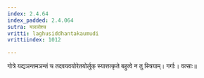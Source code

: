 ```yaml
---
index: 2.4.64
index_padded: 2.4.064
sutra: यञञोश्च
vritti: laghusiddhantakaumudi
vrittiindex: 1012

---
```

गोत्रे यद्यञन्तमञन्तं च तदवयवयोरेतयोर्लुक् स्यात्तत्कृते बहुत्वे न तु स्त्रियाम्। गर्गाः। वत्साः॥